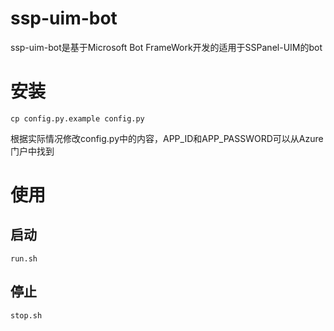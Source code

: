 # ssp-uim-bot
ssp-uim-bot是基于Microsoft Bot FrameWork开发的适用于SSPanel-UIM的bot
# 安装
```
cp config.py.example config.py
```
根据实际情况修改config.py中的内容，APP_ID和APP_PASSWORD可以从Azure门户中找到
# 使用
## 启动
```
run.sh
```
## 停止
```
stop.sh
```